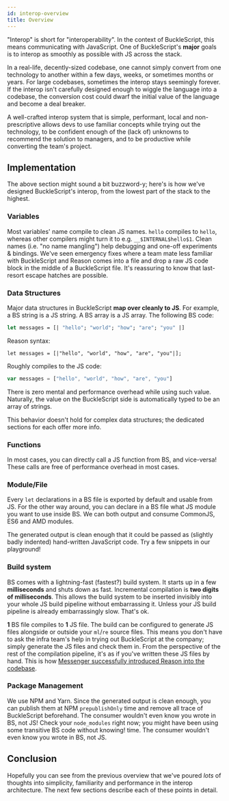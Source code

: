 ```yaml
---
id: interop-overview
title: Overview
---
```


"Interop" is short for "interoperability". In the context of BuckleScript, this means communicating with JavaScript. One of BuckleScript's **major** goals is to interop as smoothly as possible with JS across the stack.

In a real-life, decently-sized codebase, one cannot simply convert from one technology to another within a few days, weeks, or sometimes months or years. For large codebases, sometimes the interop stays seemingly forever. If the interop isn't carefully designed enough to wiggle the language into a codebase, the conversion cost could dwarf the initial value of the language and become a deal breaker.

A well-crafted interop system that is simple, performant, local and non-prescriptive allows devs to use familiar concepts while trying out the technology, to be confident enough of the (lack of) unknowns to recommend the solution to managers, and to be productive while converting the team's project.

## Implementation

The above section might sound a bit buzzword-y; here's is how we've designed BuckleScript's interop, from the lowest part of the stack to the highest.

### Variables

Most variables' name compile to clean JS names. `hello` compiles to `hello`, whereas other compilers might turn it to e.g. `__$INTERNAL$hello$1`. Clean names (i.e. "no name mangling") help debugging and one-off experiments & bindings. We've seen emergency fixes where a team mate less familiar with BuckleScript and Reason comes into a file and drop a raw JS code block in the middle of a BuckleScript file. It's reassuring to know that last-resort escape hatches are possible.

### Data Structures

Major data structures in BuckleScript **map over cleanly to JS**. For example, a BS string is a JS string. A BS array is a JS array. The following BS code:

```ocaml
let messages = [| "hello"; "world"; "how"; "are"; "you" |]
```

Reason syntax:

```reason
let messages = [|"hello", "world", "how", "are", "you"|];
```

Roughly compiles to the JS code:

```js
var messages = ["hello", "world", "how", "are", "you"]
```

There is zero mental and performance overhead while using such value. Naturally, the value on the BuckleScript side is automatically typed to be an array of strings.

This behavior doesn't hold for complex data structures; the dedicated sections for each offer more info.

### Functions

In most cases, you can directly call a JS function from BS, and vice-versa! These calls are free of performance overhead in most cases.

### Module/File

Every `let` declarations in a BS file is exported by default and usable from JS. For the other way around, you can declare in a BS file what JS module you want to use inside BS. We can both output and consume CommonJS, ES6 and AMD modules.

The generated output is clean enough that it could be passed as (slightly badly indented) hand-written JavaScript code. Try a few snippets in our playground!

<!-- TODO: add default export explaination >
<!-- TODO: playground link -->

### Build system

BS comes with a lightning-fast (fastest?) build system. It starts up in a few **milliseconds** and shuts down as fast. Incremental compilation is **two digits of milliseconds**. This allows the build system to be inserted invisibly into your whole JS build pipeline without embarrassing it. Unless your JS build pipeline is already embarrassingly slow. That's ok.

**1** BS file compiles to **1** JS file. The build can be configured to generate JS files alongside or outside your `ml`/`re` source files. This means you don't have to ask the infra team's help in trying out BuckleScript at the company; simply generate the JS files and check them in. From the perspective of the rest of the compilation pipeline, it's as if you've written these JS files by hand. This is how [Messenger successfully introduced Reason into the codebase](https://reasonml.github.io/community/blog/#messengercom-now-50-converted-to-reason).

### Package Management

We use NPM and Yarn. Since the generated output is clean enough, you can publish them at NPM `prepublishOnly` time and remove all trace of BuckleScript beforehand. The consumer wouldn't even know you wrote in BS, not JS! Check your `node_modules` right now; you might have been using some transitive BS code without knowing! time. The consumer wouldn't even know you wrote in BS, not JS.

## Conclusion

Hopefully you can see from the previous overview that we've poured _lots_ of thoughts into simplicity, familiarity and performance in the interop architecture. The next few sections describe each of these points in detail.
